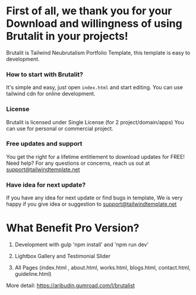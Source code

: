 # First of all, we thank you for your Download and willingness of using Brutalit in your projects! #

Brutalit is Tailwind Neubrutalism Portfolio Template, this template is easy to development.

### How to start with Brutalit? ###

It's simple and easy, just open `index.html` and start editing. You can use tailwind cdn for online development.

### License ###

Brutalit is licensed under Single License (for 2 project/domain/apps) You can use for personal or commercial project.

### Free updates and support ###

You get the right for a lifetime entitlement to download updates for FREE! Need help? For any questions or concerns, reach us out at support@tailwindtemplate.net

### Have idea for next update? ###

If you have any idea for next update or find bugs in template, We is very happy if you give idea or suggestion to support@tailwindtemplate.net


What Benefit Pro Version?
=========================

1. Development with gulp 'npm install' and 'npm run dev'

2. Lightbox Gallery and Testimonial Slider

3. All Pages (index.html , about.html, works.html, blogs.html, contact.html, guideline.html)


More detail: https://aribudin.gumroad.com/l/brutalist